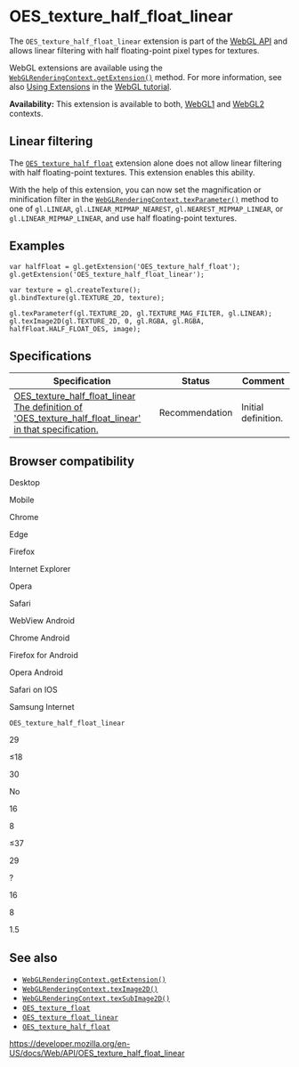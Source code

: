 OES\_texture\_half\_float\_linear
=================================

The `OES_texture_half_float_linear` extension is part of the [WebGL API](webgl_api) and allows linear filtering with half floating-point pixel types for textures.

WebGL extensions are available using the [`WebGLRenderingContext.getExtension()`](webglrenderingcontext/getextension) method. For more information, see also [Using Extensions](webgl_api/using_extensions) in the [WebGL tutorial](webgl_api/tutorial).

**Availability:** This extension is available to both, [WebGL1](webglrenderingcontext) and [WebGL2](webgl2renderingcontext) contexts.

Linear filtering
----------------

The [`OES_texture_half_float`](oes_texture_half_float) extension alone does not allow linear filtering with half floating-point textures. This extension enables this ability.

With the help of this extension, you can now set the magnification or minification filter in the [`WebGLRenderingContext.texParameter()`](webglrenderingcontext/texparameter) method to one of `gl.LINEAR`, `gl.LINEAR_MIPMAP_NEAREST`, `gl.NEAREST_MIPMAP_LINEAR`, or `gl.LINEAR_MIPMAP_LINEAR`, and use half floating-point textures.

Examples
--------

    var halfFloat = gl.getExtension('OES_texture_half_float');
    gl.getExtension('OES_texture_half_float_linear');

    var texture = gl.createTexture();
    gl.bindTexture(gl.TEXTURE_2D, texture);

    gl.texParameterf(gl.TEXTURE_2D, gl.TEXTURE_MAG_FILTER, gl.LINEAR);
    gl.texImage2D(gl.TEXTURE_2D, 0, gl.RGBA, gl.RGBA, halfFloat.HALF_FLOAT_OES, image);

Specifications
--------------

<table><thead><tr class="header"><th>Specification</th><th>Status</th><th>Comment</th></tr></thead><tbody><tr class="odd"><td><a href="https://www.khronos.org/registry/webgl/extensions/OES_texture_half_float_linear/">OES_texture_half_float_linear<br />
<span class="small">The definition of 'OES_texture_half_float_linear' in that specification.</span></a></td><td><span class="spec-rec">Recommendation</span></td><td>Initial definition.</td></tr></tbody></table>

Browser compatibility
---------------------

Desktop

Mobile

Chrome

Edge

Firefox

Internet Explorer

Opera

Safari

WebView Android

Chrome Android

Firefox for Android

Opera Android

Safari on IOS

Samsung Internet

`OES_texture_half_float_linear`

29

≤18

30

No

16

8

≤37

29

?

16

8

1.5

See also
--------

-   [`WebGLRenderingContext.getExtension()`](webglrenderingcontext/getextension)
-   [`WebGLRenderingContext.texImage2D()`](webglrenderingcontext/teximage2d)
-   [`WebGLRenderingContext.texSubImage2D()`](webglrenderingcontext/texsubimage2d)
-   [`OES_texture_float`](oes_texture_float)
-   [`OES_texture_float_linear`](oes_texture_float_linear)
-   [`OES_texture_half_float`](oes_texture_half_float)

<a href="https://developer.mozilla.org/en-US/docs/Web/API/OES_texture_half_float_linear" class="_attribution-link">https://developer.mozilla.org/en-US/docs/Web/API/OES_texture_half_float_linear</a>
